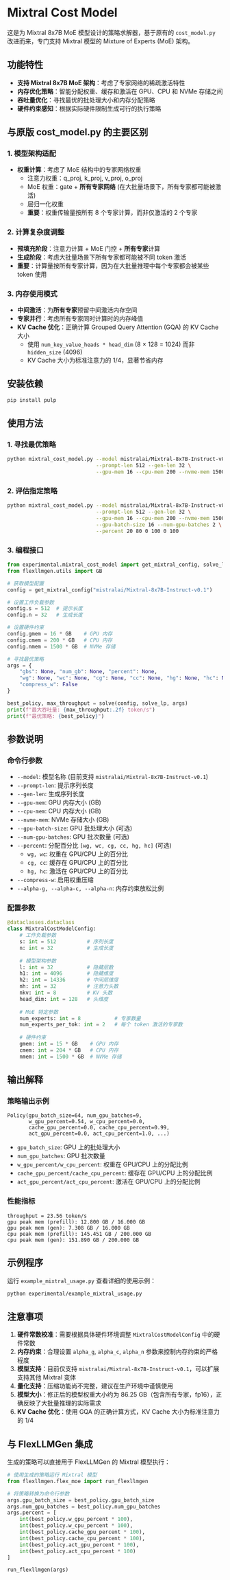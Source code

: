 # Mixtral Cost Model

这是为 Mixtral 8x7B MoE 模型设计的策略求解器，基于原有的 `cost_model.py` 改进而来，专门支持 Mixtral 模型的 Mixture of Experts (MoE) 架构。

## 功能特性

- **支持 Mixtral 8x7B MoE 架构**：考虑了专家网络的稀疏激活特性
- **内存优化策略**：智能分配权重、缓存和激活在 GPU、CPU 和 NVMe 存储之间
- **吞吐量优化**：寻找最优的批处理大小和内存分配策略
- **硬件约束感知**：根据实际硬件限制生成可行的执行策略

## 与原版 cost_model.py 的主要区别

### 1. 模型架构适配
- **权重计算**：考虑了 MoE 结构中的专家网络权重
  - 注意力权重：q_proj, k_proj, v_proj, o_proj
  - MoE 权重：gate + **所有专家网络** (在大批量场景下，所有专家都可能被激活)
  - 层归一化权重
  - **重要**：权重传输量按所有 8 个专家计算，而非仅激活的 2 个专家

### 2. 计算复杂度调整
- **预填充阶段**：注意力计算 + MoE 门控 + **所有专家**计算
- **生成阶段**：考虑大批量场景下所有专家都可能被不同 token 激活
- **重要**：计算量按所有专家计算，因为在大批量推理中每个专家都会被某些 token 使用

### 3. 内存使用模式
- **中间激活**：为**所有专家**预留中间激活内存空间
- **专家并行**：考虑所有专家同时计算时的内存峰值
- **KV Cache 优化**：正确计算 Grouped Query Attention (GQA) 的 KV Cache 大小
  - 使用 `num_key_value_heads * head_dim` (8 × 128 = 1024) 而非 `hidden_size` (4096)
  - KV Cache 大小为标准注意力的 1/4，显著节省内存

## 安装依赖

```bash
pip install pulp
```

## 使用方法

### 1. 寻找最优策略

```bash
python mixtral_cost_model.py --model mistralai/Mixtral-8x7B-Instruct-v0.1 \
                             --prompt-len 512 --gen-len 32 \
                             --gpu-mem 16 --cpu-mem 200 --nvme-mem 1500
```

### 2. 评估指定策略

```bash
python mixtral_cost_model.py --model mistralai/Mixtral-8x7B-Instruct-v0.1 \
                             --prompt-len 512 --gen-len 32 \
                             --gpu-mem 16 --cpu-mem 200 --nvme-mem 1500 \
                             --gpu-batch-size 16 --num-gpu-batches 2 \
                             --percent 20 80 0 100 0 100
```

### 3. 编程接口

```python
from experimental.mixtral_cost_model import get_mixtral_config, solve_lp, solve
from flexllmgen.utils import GB

# 获取模型配置
config = get_mixtral_config("mistralai/Mixtral-8x7B-Instruct-v0.1")

# 设置工作负载参数
config.s = 512  # 提示长度
config.n = 32   # 生成长度

# 设置硬件约束
config.gmem = 16 * GB    # GPU 内存
config.cmem = 200 * GB   # CPU 内存
config.nmem = 1500 * GB  # NVMe 存储

# 寻找最优策略
args = {
    "gbs": None, "num_gb": None, "percent": None,
    "wg": None, "wc": None, "cg": None, "cc": None, "hg": None, "hc": None,
    "compress_w": False
}

best_policy, max_throughput = solve(config, solve_lp, args)
print(f"最大吞吐量: {max_throughput:.2f} token/s")
print(f"最优策略: {best_policy}")
```

## 参数说明

### 命令行参数

- `--model`: 模型名称 (目前支持 `mistralai/Mixtral-8x7B-Instruct-v0.1`)
- `--prompt-len`: 提示序列长度
- `--gen-len`: 生成序列长度
- `--gpu-mem`: GPU 内存大小 (GB)
- `--cpu-mem`: CPU 内存大小 (GB)
- `--nvme-mem`: NVMe 存储大小 (GB)
- `--gpu-batch-size`: GPU 批处理大小 (可选)
- `--num-gpu-batches`: GPU 批次数量 (可选)
- `--percent`: 分配百分比 `[wg, wc, cg, cc, hg, hc]` (可选)
  - `wg, wc`: 权重在 GPU/CPU 上的百分比
  - `cg, cc`: 缓存在 GPU/CPU 上的百分比  
  - `hg, hc`: 激活在 GPU/CPU 上的百分比
- `--compress-w`: 启用权重压缩
- `--alpha-g, --alpha-c, --alpha-n`: 内存约束放松比例

### 配置参数

```python
@dataclasses.dataclass
class MixtralCostModelConfig:
    # 工作负载参数
    s: int = 512          # 序列长度
    n: int = 32           # 生成长度
    
    # 模型架构参数
    l: int = 32           # 隐藏层数
    h1: int = 4096        # 隐藏维度
    h2: int = 14336       # 中间层维度
    nh: int = 32          # 注意力头数
    nkv: int = 8          # KV 头数
    head_dim: int = 128   # 头维度
    
    # MoE 特定参数
    num_experts: int = 8           # 专家数量
    num_experts_per_tok: int = 2   # 每个 token 激活的专家数
    
    # 硬件约束
    gmem: int = 15 * GB    # GPU 内存
    cmem: int = 204 * GB   # CPU 内存
    nmem: int = 1500 * GB  # NVMe 存储
```

## 输出解释

### 策略输出示例

```
Policy(gpu_batch_size=64, num_gpu_batches=9, 
       w_gpu_percent=0.54, w_cpu_percent=0.0, 
       cache_gpu_percent=0.0, cache_cpu_percent=0.99, 
       act_gpu_percent=0.0, act_cpu_percent=1.0, ...)
```

- `gpu_batch_size`: GPU 上的批处理大小
- `num_gpu_batches`: GPU 批次数量
- `w_gpu_percent/w_cpu_percent`: 权重在 GPU/CPU 上的分配比例
- `cache_gpu_percent/cache_cpu_percent`: 缓存在 GPU/CPU 上的分配比例
- `act_gpu_percent/act_cpu_percent`: 激活在 GPU/CPU 上的分配比例

### 性能指标

```
throughput = 23.56 token/s
gpu peak mem (prefill): 12.800 GB / 16.000 GB
gpu peak mem (gen): 7.308 GB / 16.000 GB
cpu peak mem (prefill): 145.451 GB / 200.000 GB
cpu peak mem (gen): 151.890 GB / 200.000 GB
```

## 示例程序

运行 `example_mixtral_usage.py` 查看详细的使用示例：

```bash
python experimental/example_mixtral_usage.py
```

## 注意事项

1. **硬件常数校准**：需要根据具体硬件环境调整 `MixtralCostModelConfig` 中的硬件常数
2. **内存约束**：合理设置 `alpha_g`, `alpha_c`, `alpha_n` 参数来控制内存约束的严格程度
3. **模型支持**：目前仅支持 `mistralai/Mixtral-8x7B-Instruct-v0.1`，可以扩展支持其他 Mixtral 变体
4. **量化支持**：压缩功能尚不完整，建议在生产环境中谨慎使用
5. **模型大小**：修正后的模型权重大小约为 86.25 GB（包含所有专家，fp16），正确反映了大批量推理的实际需求
6. **KV Cache 优化**：使用 GQA 的正确计算方式，KV Cache 大小为标准注意力的 1/4

## 与 FlexLLMGen 集成

生成的策略可以直接用于 FlexLLMGen 的 Mixtral 模型执行：

```python
# 使用生成的策略运行 Mixtral 模型
from flexllmgen.flex_moe import run_flexllmgen

# 将策略转换为命令行参数
args.gpu_batch_size = best_policy.gpu_batch_size
args.num_gpu_batches = best_policy.num_gpu_batches
args.percent = [
    int(best_policy.w_gpu_percent * 100),
    int(best_policy.w_cpu_percent * 100),
    int(best_policy.cache_gpu_percent * 100),
    int(best_policy.cache_cpu_percent * 100),
    int(best_policy.act_gpu_percent * 100),
    int(best_policy.act_cpu_percent * 100)
]

run_flexllmgen(args)
```
